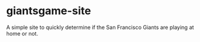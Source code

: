 giantsgame-site
===============

A simple site to quickly determine if the San Francisco Giants are playing at home or not.  